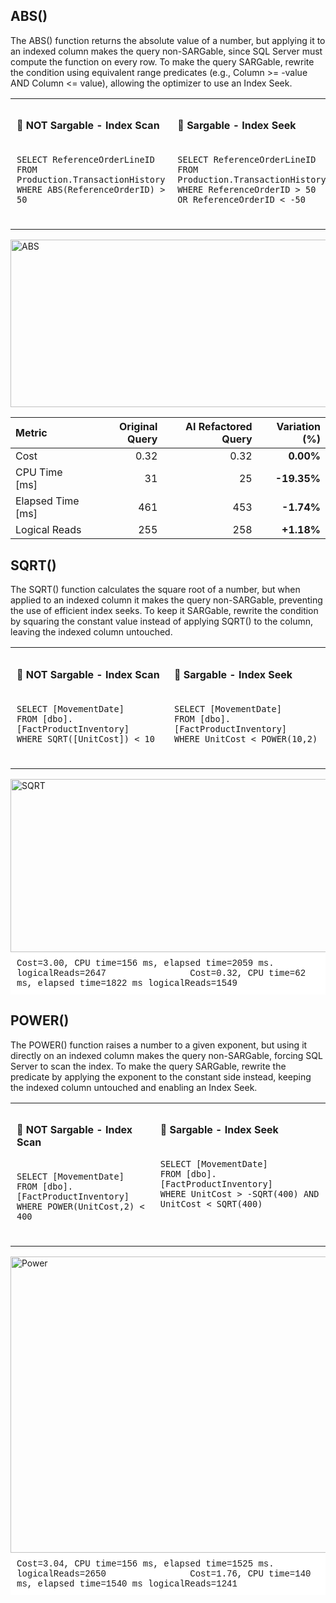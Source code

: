 ## ABS()
The ABS() function returns the absolute value of a number, but applying it to an indexed column makes the query non-SARGable, since SQL Server must compute the function on every row. To make the query SARGable, rewrite the condition using equivalent range predicates (e.g., Column >= -value AND Column <= value), allowing the optimizer to use an Index Seek.
<table>
  <tr>
    <td style="vertical-align: top; padding: 10px;">
      <h4>🔹 NOT Sargable - Index Scan</h4>
      <pre><code>
SELECT ReferenceOrderLineID
FROM Production.TransactionHistory
WHERE ABS(ReferenceOrderID) > 50
      </code></pre>
    </td>
    <td style="vertical-align: top; padding: 10px;">
      <h4>🔹 Sargable - Index Seek</h4>
      <pre><code>
SELECT ReferenceOrderLineID 
FROM Production.TransactionHistory 
WHERE ReferenceOrderID > 50 OR ReferenceOrderID < -50
      </code></pre>
    </td>
  </tr>
</table>

<div style="text-align: left;">
<img width="1561" height="268" alt="ABS" src="https://github.com/user-attachments/assets/088e19a5-2572-4481-8d9e-a14f9b7256c9" />
</div>


<small>

| Metric            | Original Query | AI Refactored Query | Variation (%) |
|:------------------|---------------:|--------------------:|--------------:|
| Cost              | 0.32           | 0.32                | **0.00%**    |
| CPU Time [ms]     | 31             | 25                  | **-19.35%**  |
| Elapsed Time [ms] | 461            | 453                 | **-1.74%**   |
| Logical Reads     | 255            | 258                 | **+1.18%**   |

</small>



## SQRT()
The SQRT() function calculates the square root of a number, but when applied to an indexed column it makes the query non-SARGable, preventing the use of efficient index seeks. To keep it SARGable, rewrite the condition by squaring the constant value instead of applying SQRT() to the column, leaving the indexed column untouched.
<table>
  <tr>
    <td style="vertical-align: top; padding: 10px;">
      <h4>🔹 NOT Sargable - Index Scan</h4>
      <pre><code>
SELECT [MovementDate] 
FROM [dbo].[FactProductInventory] 
WHERE SQRT([UnitCost]) < 10
      </code></pre>
    </td>
    <td style="vertical-align: top; padding: 10px;">
      <h4>🔹 Sargable - Index Seek</h4>
      <pre><code>
SELECT [MovementDate] 
FROM [dbo].[FactProductInventory] 
WHERE UnitCost < POWER(10,2)
      </code></pre>
    </td>
  </tr>
</table>

<div style="text-align: left;">
<img width="2108" height="277" alt="SQRT" src="https://github.com/user-attachments/assets/ae01d0f0-8a1e-4c73-b4ab-d2f1b47f6408" />
</div>


<div style="background: white; font-family: Courier; padding: 10px; margin: 0;">
Cost=3.00, CPU time=156 ms,  elapsed time=2059 ms. logicalReads=2647 &nbsp;&nbsp;&nbsp;&nbsp;&nbsp;&nbsp;&nbsp;&nbsp;&nbsp;&nbsp;&nbsp;&nbsp;&nbsp;&nbsp;&nbsp;Cost=0.32,  CPU time=62 ms,  elapsed time=1822 ms logicalReads=1549
</div>


## POWER()
The POWER() function raises a number to a given exponent, but using it directly on an indexed column makes the query non-SARGable, forcing SQL Server to scan the index. To make the query SARGable, rewrite the predicate by applying the exponent to the constant side instead, keeping the indexed column untouched and enabling an Index Seek.
<table>
  <tr>
    <td style="vertical-align: top; padding: 10px;">
      <h4>🔹 NOT Sargable - Index Scan</h4>
      <pre><code>
SELECT [MovementDate] 
FROM [dbo].[FactProductInventory] 
WHERE POWER(UnitCost,2) < 400
      </code></pre>
    </td>
    <td style="vertical-align: top; padding: 10px;">
      <h4>🔹 Sargable - Index Seek</h4>
      <pre><code>
SELECT [MovementDate] 
FROM [dbo].[FactProductInventory] 
WHERE UnitCost > -SQRT(400) AND UnitCost < SQRT(400)
      </code></pre>
    </td>
  </tr>
</table>

<div style="text-align: left;">
<img width="2439" height="474" alt="Power" src="https://github.com/user-attachments/assets/a9039508-be38-453d-a4e3-61cf62b5e907" />
</div>

<div style="background: white; font-family: Courier; padding: 10px; margin: 0;">
Cost=3.04, CPU time=156 ms,  elapsed time=1525 ms. logicalReads=2650 &nbsp;&nbsp;&nbsp;&nbsp;&nbsp;&nbsp;&nbsp;&nbsp;&nbsp;&nbsp;&nbsp;&nbsp;&nbsp;&nbsp;&nbsp;Cost=1.76,  CPU time=140 ms,  elapsed time=1540 ms logicalReads=1241
</div>
